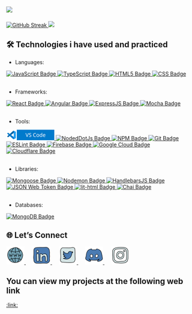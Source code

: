 ## <img src="https://capsule-render.vercel.app/api?type=waving&color=gradient&height=100&section=header&fontSize=20&fontAlignY=20&text=Hi%20there%20👋%20I%20am%20Jivko&animation=scaleIn" />

<div text-align="center" height="200px">
    <a href="https://git.io/streak-stats">
        <img height="165px" width="auto" src="https://github-readme-streak-stats-pi-green.vercel.app?user=JivkoKarakashev&theme=one-dark-pro" alt="GitHub Streak" />
    </a>
    <a href="https://github.com/anuraghazra/github-readme-stats">
        <img height="165px" width="auto" src="https://github-readme-stats.vercel.app/api/top-langs/?username=JivkoKarakashev&layout=compact" />
    </a>
</div>

## 🛠️ Technologies i have used and practiced

- Languages:
<div>
    <a href="https://developer.mozilla.org/en-US/docs/Web/JavaScript">
        <img alt="JavaScript Badge" src="https://img.shields.io/badge/%20-JavaScript-%20?style=for-the-badge&logo=javascript&logoColor=F7DF1E&color=F7DF1E&labelColor=23272f">
    </a>
    <a href="https://typescriptlang.org/">
        <img alt="TypeScript Badge" src="https://img.shields.io/badge/%20-TypeScript-%20?style=for-the-badge&logo=typescript&logoColor=3178C6&color=3178C6&labelColor=ffffff">
    </a>
    <a href="https://developer.mozilla.org/en-US/docs/Web/HTML">
        <img alt="HTML5 Badge" src="https://img.shields.io/badge/%20-HTML5-%20?style=for-the-badge&logo=html5&logoColor=E34F26&color=E34F26&labelColor=ffffff">
    </a>
    <a href="https://developer.mozilla.org/en-US/docs/Web/CSS">
        <img alt="CSS Badge" src="https://img.shields.io/badge/%20-CSS-%20?style=for-the-badge&logo=css&logoColor=663399&color=663399&labelColor=ffffff">
    </a>
</div><br/>

- Frameworks:
<div>
    <a href="https://react.dev/">
        <img alt="React Badge" src="https://img.shields.io/badge/%20-React-%20?style=for-the-badge&logo=react&logoColor=61DAFB&color=61DAFB&labelColor=23272f">
    </a>
    <a href="https://angular.dev/">
        <img alt="Angular Badge" src="https://img.shields.io/badge/%20-Angular-%20?style=for-the-badge&logo=angular&logoColor=de0837&color=de0837&labelColor=ffffff">
    </a>
    <a href="https://expressjs.com/">
        <img alt="ExpressJS Badge" src="https://img.shields.io/badge/%20-ExpressJS-%20?style=for-the-badge&logo=express&logoColor=000000&color=23272f&labelColor=ffffff">
    </a>
    <a href="https://mochajs.org/">
        <img alt="Mocha Badge" src="https://img.shields.io/badge/%20-Mocha-%20?style=for-the-badge&logo=mocha&logoColor=8D6748&color=8D6748&labelColor=ffffff">
    </a>
</div><br/>

- Tools:
<div>
    <a href="https://code.visualstudio.com/">
        <img height="28px" width="auto" alt="VS Code" src="/public/static/badges/vscode-badge.svg">
    </a>
    <a href="https://nodejs.org/">
        <img alt="NodedDotJs Badge" src="https://img.shields.io/badge/%20-Node.js-%20?style=for-the-badge&logo=nodedotjs&logoColor=5FA04E&color=5FA04E&labelColor=ffffff">
    </a>
    <a href="https://npmjs.com/">
        <img alt="NPM Badge" src="https://img.shields.io/badge/%20-NPM-%20?style=for-the-badge&logo=npm&logoColor=ffffff&color=ffffff&labelColor=CB3837">
    </a>
    <a href="https://git-scm.com/">
        <img alt="Git Badge" src="https://img.shields.io/badge/%20-Git-%20?style=for-the-badge&logo=git&logoColor=F05032&color=F05032&labelColor=ffffff">
    </a>
    <a href="https://eslint.org/">
        <img alt="ESLint Badge" src="https://img.shields.io/badge/%20-ESLint-%20?style=for-the-badge&logo=eslint&logoColor=4B32C3&color=4B32C3&labelColor=ffffff">
    </a>
    <a href="https://firebase.google.com/">
        <img alt="Firebase Badge" src="https://img.shields.io/badge/%20-Firebase-%20?style=for-the-badge&logo=firebase&logoColor=DD2C00&color=DD2C00&labelColor=ffffff">
    </a>
    <a href="https://cloud.google.com/">
        <img alt="Google Cloud Badge" src="https://img.shields.io/badge/%20-Google%20Cloud-%20?style=for-the-badge&logo=googlecloud&logoColor=4285F4&color=4285F4&labelColor=ffffff">
    </a>
    <a href="https://cloudflare.com/">
        <img alt="Cloudflare Badge" src="https://img.shields.io/badge/%20-Cloudflare-%20?style=for-the-badge&logo=cloudflare&logoColor=F38020&color=F38020&labelColor=ffffff">
    </a>
</div><br/>

- Libraries:
<div>
    <a href="https://mongoosejs.com/">
        <img alt="Mongoose Badge" src="https://img.shields.io/badge/%20-Mongoose-%20?style=for-the-badge&logo=mongoose&logoColor=880000&color=880000&labelColor=ffffff">
    </a>
    <a href="https://nodemon.io/">
        <img alt="Nodemon Badge" src="https://img.shields.io/badge/%20-Nodemon-%20?style=for-the-badge&logo=nodemon&logoColor=76D04B&color=76D04B&labelColor=ffffff">
    </a>
    <a href="https://handlebarsjs.com/">
        <img alt="HandlebarsJS Badge" src="https://img.shields.io/badge/%20-Handlebars-%20?style=for-the-badge&logo=handlebarsdotjs&logoColor=322214&color=322214&labelColor=ffffff">
    </a>
    <a href="https://jwt.io/">
        <img alt="JSON Web Token Badge" src="https://img.shields.io/badge/%20-JWT-%20?style=for-the-badge&logo=jsonwebtokens&logoColor=00eade&color=00eade&labelColor=ffffff">
    </a>
    <a href="https://lit.dev/docs/v1/lit-html/introduction/">
        <img alt="lit-html Badge" src="https://img.shields.io/badge/%20-lit--html-%20?style=for-the-badge&logo=lit&logoColor=262f93&color=262f93&labelColor=ffffff">
    </a>
    <a href="https://chaijs.com/">
        <img alt="Chai Badge" src="https://img.shields.io/badge/%20-Chai-%20?style=for-the-badge&logo=chai&logoColor=A30701&color=A30701&labelColor=ffffff">
    </a>
</div><br/>

- Databases:
<div>
    <a href="https://mongodb.com/">
        <img alt="MongoDB Badge" src="https://img.shields.io/badge/%20-MongoDB-%20?style=for-the-badge&logo=mongodb&logoColor=47A248&color=47A248&labelColor=ffffff">
    </a>
</div>

## 🌐 Let’s Connect

<div text-align="center" height="200px">
    <a href="https://portfolio.jivkokarakashev.dev/">
        <img height="48px" width="auto" src="public/static/icons/website.png" />
    </a>&emsp;
    <a href="https://linkedin.com/in/jivko-karakashev-1811202b0">
        <img height="48px" width="auto" src="public/static/icons/linkedin.svg" />
    </a>&emsp;
    <a href="https://x.com/JKarakashev">
        <img height="48px" width="auto" src="public/static/icons/twitter.svg" />
    </a>&emsp;
    <a href="https://discordapp.com/users/446352307106349057">
        <img height="48px" width="auto" src="public/static/icons/discord.svg" />
    </a>&emsp;
    <a href="https://ig.me/m/jivko.karakashev">
        <img height="48px" width="auto" src="public/static/icons/instagram.svg" />
    </a>
</div>

## You can view my projects at the following web link
<a href="https://portfolio.jivkokarakashev.dev/projects">
    <span>:link:<span>
</a>